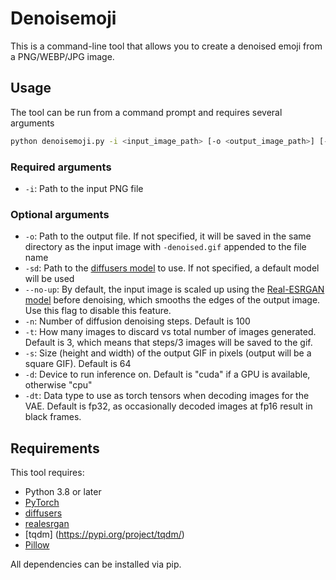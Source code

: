 # Denoisemoji

This is a command-line tool that allows you to create a denoised emoji from a PNG/WEBP/JPG image.

## Usage
The tool can be run from a command prompt and requires several arguments

```bash
python denoisemoji.py -i <input_image_path> [-o <output_image_path>] [-sd <path_to_diffusers_model>] [--no-upscale] [-n <number_steps>] [-t <take_every>] [-s <size>] [-d <device>] [-dt <dtype>]
```

### Required arguments
* `-i`: Path to the input PNG file

### Optional arguments
* `-o`: Path to the output file. If not specified, it will be saved in the same directory as the input image with `-denoised.gif` appended to the file name
* `-sd`: Path to the [diffusers model](https://github.com/huggingface/diffusers) to use. If not specified, a default model will be used
* `--no-up`: By default, the input image is scaled up using the [Real-ESRGAN model](https://github.com/xinntao/Real-ESRGAN) before denoising, which smooths the edges of the output image. Use this flag to disable this feature.
* `-n`: Number of diffusion denoising steps. Default is 100
* `-t`: How many images to discard vs total number of images generated. Default is 3, which means that steps/3 images will be saved to the gif.
* `-s`: Size (height and width) of the output GIF in pixels (output will be a square GIF). Default is 64
* `-d`: Device to run inference on. Default is "cuda" if a GPU is available, otherwise "cpu"
* `-dt`: Data type to use as torch tensors when decoding images for the VAE. Default is fp32, as occasionally decoded images at fp16 result in black frames.


## Requirements
This tool requires:
* Python 3.8 or later
* [PyTorch](https://pytorch.org/)
* [diffusers](https://github.com/huggingface/diffusers)
* [realesrgan](https://github.com/xinntao/Real-ESRGAN)
* [tqdm] (https://pypi.org/project/tqdm/)
* [Pillow](https://pypi.org/project/Pillow/)

All dependencies can be installed via pip.